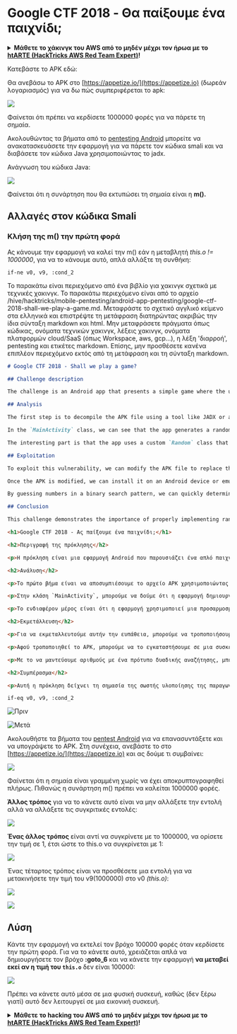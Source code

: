 # Google CTF 2018 - Θα παίξουμε ένα παιχνίδι;

<details>

<summary><strong>Μάθετε το χάκινγκ του AWS από το μηδέν μέχρι τον ήρωα με το</strong> <a href="https://training.hacktricks.xyz/courses/arte"><strong>htARTE (HackTricks AWS Red Team Expert)</strong></a><strong>!</strong></summary>

Άλλοι τρόποι για να υποστηρίξετε το HackTricks:

* Εάν θέλετε να δείτε την **εταιρεία σας να διαφημίζεται στο HackTricks** ή να **κατεβάσετε το HackTricks σε μορφή PDF**, ελέγξτε τα [**ΣΧΕΔΙΑ ΣΥΝΔΡΟΜΗΣ**](https://github.com/sponsors/carlospolop)!
* Αποκτήστε το [**επίσημο PEASS & HackTricks swag**](https://peass.creator-spring.com)
* Ανακαλύψτε [**την Οικογένεια PEASS**](https://opensea.io/collection/the-peass-family), τη συλλογή μας από αποκλειστικά [**NFTs**](https://opensea.io/collection/the-peass-family)
* **Εγγραφείτε στην** 💬 [**ομάδα Discord**](https://discord.gg/hRep4RUj7f) ή στην [**ομάδα telegram**](https://t.me/peass) ή **ακολουθήστε** μας στο **Twitter** 🐦 [**@carlospolopm**](https://twitter.com/hacktricks_live)**.**
* **Μοιραστείτε τα χάκινγκ κόλπα σας υποβάλλοντας PRs στα** [**HackTricks**](https://github.com/carlospolop/hacktricks) και [**HackTricks Cloud**](https://github.com/carlospolop/hacktricks-cloud) αποθετήρια του github.

</details>

Κατεβάστε το APK εδώ:

Θα ανεβάσω το APK στο [https://appetize.io/](https://appetize.io) (δωρεάν λογαριασμός) για να δω πώς συμπεριφέρεται το apk:

![](<../../.gitbook/assets/image (46).png>)

Φαίνεται ότι πρέπει να κερδίσετε 1000000 φορές για να πάρετε τη σημαία.

Ακολουθώντας τα βήματα από το [pentesting Android](./) μπορείτε να ανακατασκευάσετε την εφαρμογή για να πάρετε τον κώδικα smali και να διαβάσετε τον κώδικα Java χρησιμοποιώντας το jadx.

Ανάγνωση του κώδικα Java:

![](<../../.gitbook/assets/image (47).png>)

Φαίνεται ότι η συνάρτηση που θα εκτυπώσει τη σημαία είναι η **m().**

## **Αλλαγές στον κώδικα Smali**

### **Κλήση της m() την πρώτη φορά**

Ας κάνουμε την εφαρμογή να καλεί την m() εάν η μεταβλητή _this.o != 1000000_, για να το κάνουμε αυτό, απλά αλλάξτε τη συνθήκη:
```
if-ne v0, v9, :cond_2
```
Το παρακάτω είναι περιεχόμενο από ένα βιβλίο για χακινγκ σχετικά με τεχνικές χακινγκ. Το παρακάτω περιεχόμενο είναι από το αρχείο /hive/hacktricks/mobile-pentesting/android-app-pentesting/google-ctf-2018-shall-we-play-a-game.md. Μεταφράστε το σχετικό αγγλικό κείμενο στα ελληνικά και επιστρέψτε τη μετάφραση διατηρώντας ακριβώς την ίδια σύνταξη markdown και html. Μην μεταφράσετε πράγματα όπως κώδικας, ονόματα τεχνικών χακινγκ, λέξεις χακινγκ, ονόματα πλατφορμών cloud/SaaS (όπως Workspace, aws, gcp...), η λέξη 'διαρροή', pentesting και ετικέτες markdown. Επίσης, μην προσθέσετε κανένα επιπλέον περιεχόμενο εκτός από τη μετάφραση και τη σύνταξη markdown.

```markdown
# Google CTF 2018 - Shall we play a game?

## Challenge description

The challenge is an Android app that presents a simple game where the user has to guess a number between 1 and 100. The app has a button to submit the guess and a text view to display the result (whether the guess was too high or too low).

## Analysis

The first step is to decompile the APK file using a tool like JADX or apktool. Once decompiled, we can analyze the source code to understand how the app works.

In the `MainActivity` class, we can see that the app generates a random number between 1 and 100 using the `Random` class. The user's guess is then compared to this random number to determine if it is too high or too low.

The interesting part is that the app uses a custom `Random` class that extends the `java.util.Random` class. This custom class overrides the `nextInt` method to always return the same value: 42. This means that no matter what number the user guesses, the app will always tell them that it is too low.

## Exploitation

To exploit this vulnerability, we can modify the APK file to replace the custom `Random` class with the original `java.util.Random` class. This can be done by decompiling the APK, modifying the source code, and then recompiling it.

Once the APK is modified, we can install it on an Android device or emulator and play the game. Since the app now uses the original `Random` class, the user's guess will be compared to a truly random number between 1 and 100.

By guessing numbers in a binary search pattern, we can quickly determine the random number chosen by the app. This allows us to win the game and obtain the flag.

## Conclusion

This challenge demonstrates the importance of properly implementing random number generation in applications. Using a predictable random number generator can lead to vulnerabilities that can be exploited by attackers.
```

```html
<h1>Google CTF 2018 - Ας παίξουμε ένα παιχνίδι;</h1>

<h2>Περιγραφή της πρόκλησης</h2>

<p>Η πρόκληση είναι μια εφαρμογή Android που παρουσιάζει ένα απλό παιχνίδι όπου ο χρήστης πρέπει να μαντέψει έναν αριθμό από 1 έως 100. Η εφαρμογή έχει ένα κουμπί για την υποβολή της μαντεψιάς και ένα πεδίο κειμένου για την εμφάνιση του αποτελέσματος (αν η μαντεψιά ήταν πολύ υψηλή ή πολύ χαμηλή).</p>

<h2>Ανάλυση</h2>

<p>Το πρώτο βήμα είναι να αποσυμπιέσουμε το αρχείο APK χρησιμοποιώντας ένα εργαλείο όπως το JADX ή το apktool. Αφού αποσυμπιεστεί, μπορούμε να αναλύσουμε τον πηγαίο κώδικα για να κατανοήσουμε πώς λειτουργεί η εφαρμογή.</p>

<p>Στην κλάση `MainActivity`, μπορούμε να δούμε ότι η εφαρμογή δημιουργεί έναν τυχαίο αριθμό από 1 έως 100 χρησιμοποιώντας την κλάση `Random`. Η μαντεψιά του χρήστη συγκρίνεται στη συνέχεια με αυτόν τον τυχαίο αριθμό για να καθοριστεί αν είναι πολύ υψηλή ή πολύ χαμηλή.</p>

<p>Το ενδιαφέρον μέρος είναι ότι η εφαρμογή χρησιμοποιεί μια προσαρμοσμένη κλάση `Random` που επεκτείνει την κλάση `java.util.Random`. Αυτή η προσαρμοσμένη κλάση αντικαθιστά τη μέθοδο `nextInt` για να επιστρέφει πάντα την ίδια τιμή: 42. Αυτό σημαίνει ότι ανεξάρτητα από τον αριθμό που μαντεύει ο χρήστης, η εφαρμογή θα του λέει πάντα ότι είναι πολύ χαμηλός.</p>

<h2>Εκμετάλλευση</h2>

<p>Για να εκμεταλλευτούμε αυτήν την ευπάθεια, μπορούμε να τροποποιήσουμε το αρχείο APK για να αντικαταστήσουμε την προσαρμοσμένη κλάση `Random` με την αρχική κλάση `java.util.Random`. Αυτό μπορεί να γίνει αποσυμπιλώντας το APK, τροποποιώντας τον πηγαίο κώδικα και στη συνέχεια επανασυμπιλώντας το.</p>

<p>Αφού τροποποιηθεί το APK, μπορούμε να το εγκαταστήσουμε σε μια συσκευή Android ή σε έναν εξομοιωτή και να παίξουμε το παιχνίδι. Εφόσον η εφαρμογή χρησιμοποιεί τώρα την αρχική κλάση `Random`, η μαντεψιά του χρήστη θα συγκριθεί με έναν πραγματικά τυχαίο αριθμό από 1 έως 100.</p>

<p>Με το να μαντεύουμε αριθμούς με ένα πρότυπο δυαδικής αναζήτησης, μπορούμε γρήγορα να καθορίσουμε τον τυχαίο αριθμό που επιλέγεται από την εφαρμογή. Αυτό μας επιτρέπει να κερδίσουμε το παιχνίδι και να αποκτήσουμε τη σημαία.</p>

<h2>Συμπέρασμα</h2>

<p>Αυτή η πρόκληση δείχνει τη σημασία της σωστής υλοποίησης της παραγωγής τυχαίων αριθμών σε εφαρμογές. Η χρήση ενός προβλέψιμου γεννήτρια τυχαίων αριθμών μπορεί να οδηγήσει σε ευπάθειες που μπορούν να εκμεταλλευτούν από επιτιθέμενους.</p>
```
```
if-eq v0, v9, :cond_2
```
![Πριν](<../../.gitbook/assets/image (48).png>)

![Μετά](<../../.gitbook/assets/image (49).png>)

Ακολουθήστε τα βήματα του [pentest Android](./) για να επανασυντάξετε και να υπογράψετε το APK. Στη συνέχεια, ανεβάστε το στο [https://appetize.io/](https://appetize.io) και ας δούμε τι συμβαίνει:

![](<../../.gitbook/assets/image (50).png>)

Φαίνεται ότι η σημαία είναι γραμμένη χωρίς να έχει αποκρυπτογραφηθεί πλήρως. Πιθανώς η συνάρτηση m() πρέπει να καλείται 1000000 φορές.

**Άλλος τρόπος** για να το κάνετε αυτό είναι να μην αλλάξετε την εντολή αλλά να αλλάξετε τις συγκριτικές εντολές:

![](<../../.gitbook/assets/image (55).png>)

**Ένας άλλος τρόπος** είναι αντί να συγκρίνετε με το 1000000, να ορίσετε την τιμή σε 1, έτσι ώστε το this.o να συγκρίνεται με 1:

![](<../../.gitbook/assets/image (57).png>)

Ένας τέταρτος τρόπος είναι να προσθέσετε μια εντολή για να μετακινήσετε την τιμή του v9(1000000) στο v0 _(this.o)_:

![](<../../.gitbook/assets/image (58).png>)

![](<../../.gitbook/assets/image (52).png>)

## Λύση

Κάντε την εφαρμογή να εκτελεί τον βρόχο 100000 φορές όταν κερδίσετε την πρώτη φορά. Για να το κάνετε αυτό, χρειάζεται απλά να δημιουργήσετε τον βρόχο **:goto\_6** και να κάνετε την εφαρμογή **να μεταβεί εκεί αν η τιμή του `this.o`** δεν είναι 100000\:

![](<../../.gitbook/assets/image (59).png>)

Πρέπει να κάνετε αυτό μέσα σε μια φυσική συσκευή, καθώς (δεν ξέρω γιατί) αυτό δεν λειτουργεί σε μια εικονική συσκευή.

<details>

<summary><strong>Μάθετε το hacking του AWS από το μηδέν μέχρι τον ήρωα με το</strong> <a href="https://training.hacktricks.xyz/courses/arte"><strong>htARTE (HackTricks AWS Red Team Expert)</strong></a><strong>!</strong></summary>

Άλλοι τρόποι για να υποστηρίξετε το HackTricks:

* Εάν θέλετε να δείτε την **εταιρεία σας να διαφημίζεται στο HackTricks** ή να **κατεβάσετε το HackTricks σε μορφή PDF** ελέγξτε τα [**ΣΧΕΔΙΑ ΣΥΝΔΡΟΜΗΣ**](https://github.com/sponsors/carlospolop)!
* Αποκτήστε το [**επίσημο PEASS & HackTricks swag**](https://peass.creator-spring.com)
* Ανακαλύψτε [**The PEASS Family**](https://opensea.io/collection/the-peass-family), τη συλλογή μας από αποκλειστικά [**NFTs**](https://opensea.io/collection/the-peass-family)
* **Εγγραφείτε στη** 💬 [**ομάδα Discord**](https://discord.gg/hRep4RUj7f) ή στη [**ομάδα telegram**](https://t.me/peass) ή **ακολουθήστε** μας στο **Twitter** 🐦 [**@carlospolopm**](https://twitter.com/hacktricks_live)**.**
* **Μοιραστείτε τα κόλπα σας για το hacking υποβάλλοντας PRs στα** [**HackTricks**](https://github.com/carlospolop/hacktricks) και [**HackTricks Cloud**](https://github.com/carlospolop/hacktricks-cloud) αποθετήρια του github.

</details>
